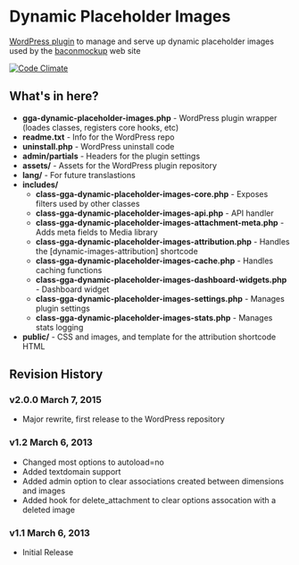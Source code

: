 # Dynamic Placeholder Images
[WordPress plugin](https://wordpress.org/plugins/any-ipsum/) to manage and serve up dynamic placeholder images used by the [baconmockup](http://baconmockup.com/) web site

[![Code Climate](https://codeclimate.com/github/petenelson/gga-dynamic-placeholder-images/badges/gpa.svg)](https://codeclimate.com/github/petenelson/gga-dynamic-placeholder-images)

## What's in here?

- **gga-dynamic-placeholder-images.php** - WordPress plugin wrapper (loades classes, registers core hooks, etc)
- **readme.txt** - Info for the WordPress repo
- **uninstall.php** - WordPress uninstall code
- **admin/partials** - Headers for the plugin settings
- **assets/** - Assets for the WordPress plugin repository
- **lang/** - For future translastions
- **includes/**
  - **class-gga-dynamic-placeholder-images-core.php** - Exposes filters used by other classes
  - **class-gga-dynamic-placeholder-images-api.php** - API handler
  - **class-gga-dynamic-placeholder-images-attachment-meta.php** - Adds meta fields to Media library
  - **class-gga-dynamic-placeholder-images-attribution.php** - Handles the [dynamic-images-attribution] shortcode
  - **class-gga-dynamic-placeholder-images-cache.php** - Handles caching functions
  - **class-gga-dynamic-placeholder-images-dashboard-widgets.php** - Dashboard widget
  - **class-gga-dynamic-placeholder-images-settings.php** - Manages plugin settings
  - **class-gga-dynamic-placeholder-images-stats.php** - Manages stats logging
- **public/** - CSS and images, and template for the attribution shortcode HTML


## Revision History

### v2.0.0 March 7, 2015
- Major rewrite, first release to the WordPress repository

### v1.2 March 6, 2013
- Changed most options to autoload=no
- Added textdomain support
- Added admin option to clear associations created between dimensions and images
- Added hook for delete_attachment to clear options assocation with a deleted image

### v1.1 March 6, 2013
- Initial Release
